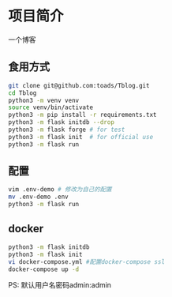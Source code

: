 # 项目简介

一个博客

## 食用方式

``` bash
git clone git@github.com:toads/Tblog.git
cd Tblog
python3 -m venv venv
source venv/bin/activate
python3 -m pip install -r requirements.txt
python3 -m flask initdb --drop
python3 -m flask forge # for test
python3 -m flask init  # for official use
python3 -m flask run
```

## 配置

``` bash
vim .env-demo # 修改为自己的配置
mv .env-demo .env
python3 -m flask run
```

## docker


``` bash
python3 -m flask initdb
python3 -m flask init
vi docker-compose.yml #配置docker-compose ssl
docker-compose up -d
```


PS: 默认用户名密码admin:admin
